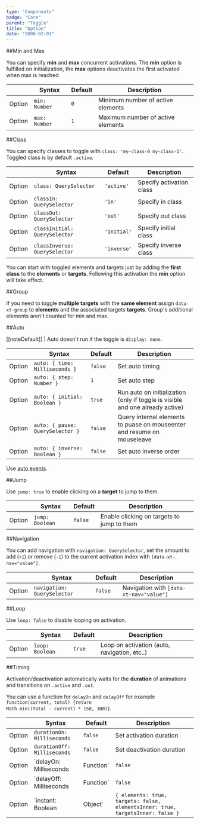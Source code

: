 ```yaml
---
type: "Components"
badge: "Core"
parent: "Toggle"
title: "Option"
date: "2000-02-01"
---
```


##Min and Max

You can specify **min** and **max** concurrent activations. The **min** option is fulfilled on initialization, the **max** options deactivates the first activated when max is reached.

<div class="table--scroll">

|                         | Syntax                                    | Default                       | Description                   |
| ----------------------- | ----------------------------------------- | ----------------------------- | ----------------------------- |
| Option                  | `min: Number`                             | `0`                           | Minimum number of active elements           |
| Option                  | `max: Number`                             | `1`                           | Maximum number of active elements           |

</div>

<demo>
  <demovanilla src="vanilla/components/toggle/minmax">
  </demovanilla>
</demo>

##Class

You can specify classes to toggle with `class: 'my-class-0 my-class-1'`. Toggled class is by default `.active`.

<div class="table--scroll">

|                         | Syntax                                    | Default                       | Description                   |
| ----------------------- | ----------------------------------------- | ----------------------------- | ----------------------------- |
| Option                  | `class: QuerySelector`                    | `'active'`                    | Specify activation class           |
| Option                  | `classIn: QuerySelector`                  | `'in'`                        | Specify in class           |
| Option                  | `classOut: QuerySelector`                 | `'out'`                       | Specify out class           |
| Option                  | `classInitial: QuerySelector`             | `'initial'`                   | Specify initial class           |
| Option                  | `classInverse: QuerySelector`             | `'inverse'`                   | Specify inverse class           |

</div>

<demo>
  <demovanilla src="vanilla/components/toggle/class">
  </demovanilla>
  <demovanilla src="vanilla/components/toggle/start">
    <div class="gatsby_demo_text">
      You can start with toggled elements and targets just by adding the <strong>first class</strong> to the <strong>elements</strong> or <strong>targets</strong>. Following this activation the <strong>min</strong> option will take effect.
    </div>
  </demovanilla>
</demo>

##Group

If you need to toggle **multiple targets** with the **same element** assign `data-xt-group` to **elements** and the associated targets **targets**. Group's additional elements aren't counted for min and max.

<demo>
  <demovanilla src="vanilla/components/toggle/group">
  </demovanilla>
</demo>

##Auto

[[noteDefault]]
| Auto doesn't run if the toggle is `display: none`.

<div class="table--scroll">

|                         | Syntax                                    | Default                       | Description                   |
| ----------------------- | ----------------------------------------- | ----------------------------- | ----------------------------- |
| Option                  | `auto: { time: Milliseconds }`            | `false`                       | Set auto timing               |
| Option                  | `auto: { step: Number }`                  | `1`                           | Set auto step                 |
| Option                  | `auto: { initial: Boolean }`              | `true`                        | Run auto on initialization (only if toggle is visible and one already active)    |
| Option                  | `auto: { pause: QuerySelector }`          | `false`                       | Query internal elements to puase on mouseenter and resume on mouseleave          |
| Option                  | `auto: { inverse: Boolean }`              | `false`                       | Set auto inverse order        |

</div>

<demo>
  <demovanilla src="vanilla/components/toggle/auto-initial">
  </demovanilla>
  <demovanilla src="vanilla/components/toggle/auto-step">
  </demovanilla>
  <demovanilla src="vanilla/components/toggle/auto-inverse">
  </demovanilla>
  <demovanilla src="vanilla/components/toggle/auto-pause">
  </demovanilla>
  <demovanilla src="vanilla/components/toggle/auto-minmax">
  </demovanilla>
  <demovanilla src="vanilla/components/toggle/progress">
    <div class="gatsby_demo_text">
      Use <a href="/core/toggle/@TODO">auto events</a>.
    </div>
  </demovanilla>
</demo>

##Jump

Use `jump: true` to enable clicking on a **target** to jump to them.

<div class="table--scroll">

|                         | Syntax                                    | Default                       | Description                   |
| ----------------------- | ----------------------------------------- | ----------------------------- | ----------------------------- |
| Option                  | `jump: Boolean`                           | `false`                       | Enable clicking on targets to jump to them           |

</div>

<demo>
  <demovanilla src="vanilla/components/toggle/jump">
  </demovanilla>
</demo>

##Navigation

You can add navigation with `navigation: QuerySelector`, set the amount to add (`+1`) or remove (`-1`) to the current activation index with `[data-xt-nav="value"]`.

<div class="table--scroll">

|                         | Syntax                                    | Default                       | Description                   |
| ----------------------- | ----------------------------------------- | ----------------------------- | ----------------------------- |
| Option                  | `navigation: QuerySelector`               | `false`                       | Navigation with `[data-xt-nav="value"]`              |

</div>

<demo>
  <demovanilla src="vanilla/components/toggle/navigation">
  </demovanilla>
</demo>

##Loop

Use `loop: false` to disable looping on activation.

<div class="table--scroll">

|                         | Syntax                                    | Default                       | Description                   |
| ----------------------- | ----------------------------------------- | ----------------------------- | ----------------------------- |
| Option                  | `loop: Boolean`                           | `true`                        | Loop on activation (auto, navigation, etc..)         |

</div>

##Timing

Activation/deactivation automatically waits for the <strong>duration</strong> of animations and transitions on <code>.active</code> and <code>.out</code>.

You can use a function for <code>delayOn</code> and <code>delayOff</code> for example <code>function(current, total) {return Math.min((total - current) * 150, 300)}</code>.

<div class="table--scroll">

|                         | Syntax                                    | Default                       | Description                   |
| ----------------------- | ----------------------------------------- | ----------------------------- | ----------------------------- |
| Option                  | `durationOn: Milliseconds`                | `false`                       | Set activation duration            |
| Option                  | `durationOff: Milliseconds`               | `false`                       | Set deactivation duration           |
| Option                  | `delayOn: Milliseconds|Function`          | `false`                       | Set activation delay          |
| Option                  | `delayOff: Milliseconds|Function`         | `false`                       | Set deactivation delay        |
| Option                  | `instant: Boolean|Object`                 | `{ elements: true, targets: false, elementsInner: true, targetsInner: false }`     | Set instant activation and deactivation          |

</div>

<demo>
  <demovanilla src="vanilla/components/toggle/timing-duration">
  </demovanilla>
  <demovanilla src="vanilla/components/toggle/timing-delay">
  </demovanilla>
  <demovanilla src="vanilla/components/toggle/timing-delay-fnc">
  </demovanilla>
  <demovanilla src="vanilla/components/toggle/timing-instant">
  </demovanilla>
</demo>
